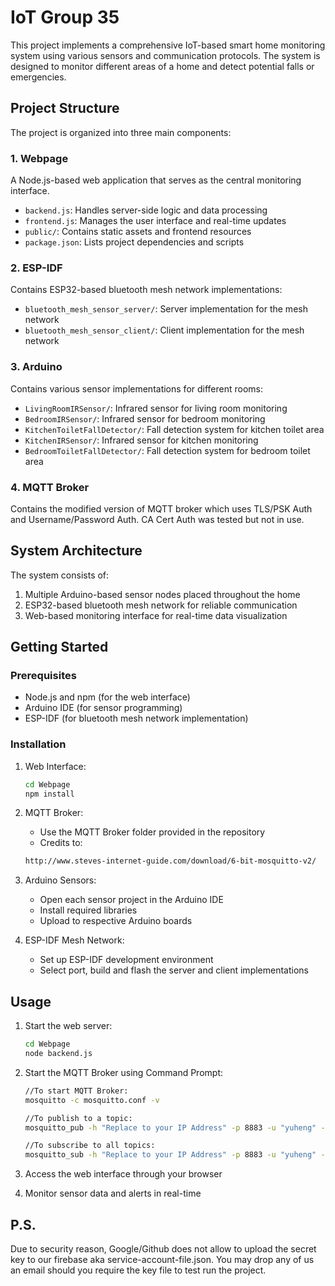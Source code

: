 # IoT Group 35

This project implements a comprehensive IoT-based smart home monitoring system using various sensors and communication protocols. The system is designed to monitor different areas of a home and detect potential falls or emergencies.

## Project Structure

The project is organized into three main components:

### 1. Webpage
A Node.js-based web application that serves as the central monitoring interface.
- `backend.js`: Handles server-side logic and data processing
- `frontend.js`: Manages the user interface and real-time updates
- `public/`: Contains static assets and frontend resources
- `package.json`: Lists project dependencies and scripts

### 2. ESP-IDF
Contains ESP32-based bluetooth mesh network implementations:
- `bluetooth_mesh_sensor_server/`: Server implementation for the mesh network
- `bluetooth_mesh_sensor_client/`: Client implementation for the mesh network

### 3. Arduino
Contains various sensor implementations for different rooms:
- `LivingRoomIRSensor/`: Infrared sensor for living room monitoring
- `BedroomIRSensor/`: Infrared sensor for bedroom monitoring
- `KitchenToiletFallDetector/`: Fall detection system for kitchen toilet area
- `KitchenIRSensor/`: Infrared sensor for kitchen monitoring
- `BedroomToiletFallDetector/`: Fall detection system for bedroom toilet area

### 4. MQTT Broker
Contains the modified version of MQTT broker which uses TLS/PSK Auth and Username/Password Auth. CA Cert Auth was tested but not in use.

## System Architecture

The system consists of:
1. Multiple Arduino-based sensor nodes placed throughout the home
2. ESP32-based bluetooth mesh network for reliable communication
3. Web-based monitoring interface for real-time data visualization

## Getting Started

### Prerequisites
- Node.js and npm (for the web interface)
- Arduino IDE (for sensor programming)
- ESP-IDF (for bluetooth mesh network implementation)

### Installation
1. Web Interface:
   ```bash
   cd Webpage
   npm install
   ```
2. MQTT Broker:
   - Use the MQTT Broker folder provided in the repository
   - Credits to:
   ```bash
   http://www.steves-internet-guide.com/download/6-bit-mosquitto-v2/
   ```

3. Arduino Sensors:
   - Open each sensor project in the Arduino IDE
   - Install required libraries
   - Upload to respective Arduino boards

4. ESP-IDF Mesh Network:
   - Set up ESP-IDF development environment
   - Select port, build and flash the server and client implementations

## Usage
1. Start the web server:
   ```bash
   cd Webpage
   node backend.js
   ```
2. Start the MQTT Broker using Command Prompt:
   ``` bash
   //To start MQTT Broker:
   mosquitto -c mosquitto.conf -v

   //To publish to a topic:
   mosquitto_pub -h "Replace to your IP Address" -p 8883 -u "yuheng" -P "123456" --psk-identity "hint" --psk "BAD123" -t 'test/topic' -m 'hello world'
   
   //To subscribe to all topics:
   mosquitto_sub -h "Replace to your IP Address" -p 8883 -u "yuheng" -P "123456" --psk-identity "hint" --psk "BAD123" -t "#"
   ```

4. Access the web interface through your browser
5. Monitor sensor data and alerts in real-time

## P.S.
Due to security reason, Google/Github does not allow to upload the secret key to our firebase aka service-account-file.json. You may drop any of us an email should you require the key file to test run the project.
